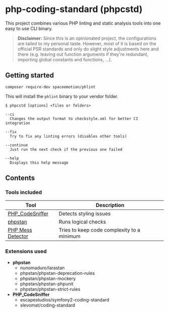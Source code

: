 # php-coding-standard (phpcstd)
This project combines various PHP linting and static analysis tools into one
easy to use CLI binary.

> **Disclaimer:**
Since this is an opinionated project, the configurations are tailed to my personal taste.
However, most of it is based on the official PSR standards and only do slight style adjustments here and there
(e.g. leaving out function arguments if they're redundant, importing global constants and functions, ...).

## Getting started
```
composer require-dev spaceemotion/phlint
```

This will install the `phlint` binary to your vendor folder.

```
$ phpcstd [options] <files or folders>

--ci
  Changes the output format to checkstyle.xml for better CI integration

--fix
  Try to fix any linting errors (disables other tools)

--continue
  Just run the next check if the previous one failed

--help
  Displays this help message
```

## Contents
### Tools included
Tool | Description
-----|------------
[PHP_CodeSniffer](https://github.com/squizlabs/PHP_CodeSniffer) | Detects styling issues
[phpstan](https://github.com/phpstan/phpstan) | Runs logical checks
[PHP Mess Detector](https://github.com/phpmd/phpmd) | Tries to keep code complexity to a minimum

### Extensions used
- **phpstan**
  - nunomaduro/larastan
  - phpstan/phpstan-deprecation-rules
  - phpstan/phpstan-mockery
  - phpstan/phpstan-phpunit
  - phpstan/phpstan-strict-rules
- **PHP_CodeSniffer**
  - escapestudios/symfony2-coding-standard
  - slevomat/coding-standard

